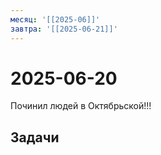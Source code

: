 ```yaml
---
месяц: '[[2025-06]]'
завтра: '[[2025-06-21]]'
---
```


# 2025-06-20

Починил людей в Октябрьской!!!

## Задачи

